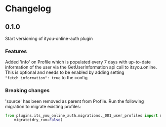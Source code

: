 # Changelog

## 0.1.0

Start versioning of ityou-online-auth plugin

### Features

Added 'info' on Profile which is populated every 7 days with up-to-date information of the user via the GetUserInformation api call to itsyou.online.
This is optional and needs to be enabled by adding setting `"fetch_information": true` to the config 

### Breaking changes

'source' has been removed as parent from Profile. Run the following migration to migrate existing profiles:


```python
from plugins.its_you_online_auth.migrations._001_user_profiles import migrate
    migrate(dry_run=False)
```